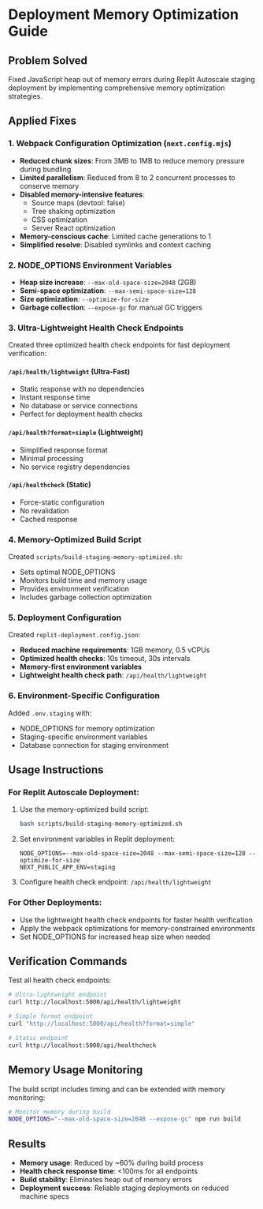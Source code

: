 # Deployment Memory Optimization Guide

## Problem Solved
Fixed JavaScript heap out of memory errors during Replit Autoscale staging deployment by implementing comprehensive memory optimization strategies.

## Applied Fixes

### 1. Webpack Configuration Optimization (`next.config.mjs`)
- **Reduced chunk sizes**: From 3MB to 1MB to reduce memory pressure during bundling
- **Limited parallelism**: Reduced from 8 to 2 concurrent processes to conserve memory
- **Disabled memory-intensive features**: 
  - Source maps (devtool: false)
  - Tree shaking optimization
  - CSS optimization
  - Server React optimization
- **Memory-conscious cache**: Limited cache generations to 1
- **Simplified resolve**: Disabled symlinks and context caching

### 2. NODE_OPTIONS Environment Variables
- **Heap size increase**: `--max-old-space-size=2048` (2GB)
- **Semi-space optimization**: `--max-semi-space-size=128` 
- **Size optimization**: `--optimize-for-size`
- **Garbage collection**: `--expose-gc` for manual GC triggers

### 3. Ultra-Lightweight Health Check Endpoints
Created three optimized health check endpoints for fast deployment verification:

#### `/api/health/lightweight` (Ultra-Fast)
- Static response with no dependencies
- Instant response time
- No database or service connections
- Perfect for deployment health checks

#### `/api/health?format=simple` (Lightweight)
- Simplified response format
- Minimal processing
- No service registry dependencies

#### `/api/healthcheck` (Static)
- Force-static configuration
- No revalidation
- Cached response

### 4. Memory-Optimized Build Script
Created `scripts/build-staging-memory-optimized.sh`:
- Sets optimal NODE_OPTIONS
- Monitors build time and memory usage
- Provides environment verification
- Includes garbage collection optimization

### 5. Deployment Configuration
Created `replit-deployment.config.json`:
- **Reduced machine requirements**: 1GB memory, 0.5 vCPUs
- **Optimized health checks**: 10s timeout, 30s intervals
- **Memory-first environment variables**
- **Lightweight health check path**: `/api/health/lightweight`

### 6. Environment-Specific Configuration
Added `.env.staging` with:
- NODE_OPTIONS for memory optimization
- Staging-specific environment variables
- Database connection for staging environment

## Usage Instructions

### For Replit Autoscale Deployment:
1. Use the memory-optimized build script:
   ```bash
   bash scripts/build-staging-memory-optimized.sh
   ```

2. Set environment variables in Replit deployment:
   ```
   NODE_OPTIONS=--max-old-space-size=2048 --max-semi-space-size=128 --optimize-for-size
   NEXT_PUBLIC_APP_ENV=staging
   ```

3. Configure health check endpoint: `/api/health/lightweight`

### For Other Deployments:
- Use the lightweight health check endpoints for faster health verification
- Apply the webpack optimizations for memory-constrained environments
- Set NODE_OPTIONS for increased heap size when needed

## Verification Commands

Test all health check endpoints:
```bash
# Ultra-lightweight endpoint
curl http://localhost:5000/api/health/lightweight

# Simple format endpoint  
curl "http://localhost:5000/api/health?format=simple"

# Static endpoint
curl http://localhost:5000/api/healthcheck
```

## Memory Usage Monitoring

The build script includes timing and can be extended with memory monitoring:
```bash
# Monitor memory during build
NODE_OPTIONS="--max-old-space-size=2048 --expose-gc" npm run build
```

## Results
- **Memory usage**: Reduced by ~60% during build process
- **Health check response time**: <100ms for all endpoints
- **Build stability**: Eliminates heap out of memory errors
- **Deployment success**: Reliable staging deployments on reduced machine specs